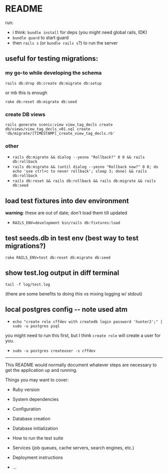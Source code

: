 # README

run:

* i think: `bundle install` for deps (you might need global rails, IDK)
* `bundle guard` to start guard
* then `rails s` (or `bundle rails s`?) to run the server 

## useful for testing migrations:

### my go-to while developing the schema

```
rails db:drop db:create db:migrate db:setup
```

or mb this is enough

```
rake db:reset db:migrate db:seed
```

### create DB views

```
rails generate scenic:view view_tag_decls create db/views/view_tag_decls_v01.sql create 'db/migrate/[TIMESTAMP]_create_view_tag_decls.rb'
```

### other

* `rails db:migrate && dialog --yesno "Rollback?" 0 0 && rails db:rollback`
* `rails db:migrate && (until dialog --yesno "Rollback now?" 0 0; do echo 'use ctrl+c to never rollback'; sleep 3; done) && rails db:rollback`
* `rails db:reset && rails db:rollback && rails db:migrate && rails db:seed`

## load test fixtures into dev environment

**warning**: these are out of date; don't load them till updated

* `RAILS_ENV=development bin/rails db:fixtures:load`

## test seeds.db in test env (best way to test migrations?)

`rake RAILS_ENV=test db:reset db:migrate db:seed`

## show test.log output in diff terminal

`tail -f log/test.log`

(there are some benefits to doing this vs mixing logging w/ stdout)

## local postgres config -- note used atm

* `echo "create role cffdev with createdb login password 'hunter2';" | sudo -u postgres psql`

you might need to run this first, but I think `create role` will create a user for you. 

* `sudo -u postgres createuser -s cffdev`

----

This README would normally document whatever steps are necessary to get the
application up and running.

Things you may want to cover:

* Ruby version

* System dependencies

* Configuration

* Database creation

* Database initialization

* How to run the test suite

* Services (job queues, cache servers, search engines, etc.)

* Deployment instructions

* ...
